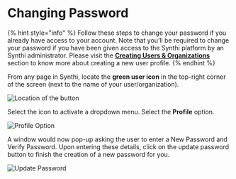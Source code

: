 # Changing Password

{% hint style="info" %}
Follow these steps to change your password if you already have access to your account. 
Note that you’ll be required to change your password if you have been given access to the Synthi platform by an Synthi administrator.
Please visit the **[Creating Users & Organizations](/sections/CreatingUsersAndOrganizations.md)** section to know more about creating a new user profile.
 {% endhint %}

From any page in Synthi, locate the **green user icon** in the top-right corner of the screen (next to the name of your user/organization).

![Location of the button](/images/logout-button.png)

Select the icon to activate a dropdown menu. Select the **Profile** option. 

![Profile Option](/images/profile-button-activated.png)

A window would now pop-up asking the user to enter a New Password and Verify Password. Upon entering these details, click on the update password button to finish the creation of a new password for you.

![Update Password](/images/Update-password.png)